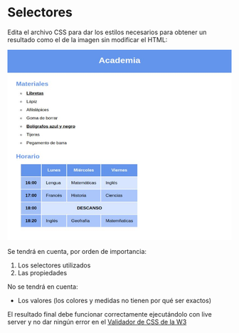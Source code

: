 # Selectores

Edita el archivo CSS para dar los estilos necesarios para obtener un resultado como el de la imagen sin modificar el HTML:

![ejemplo](./ejemplo.JPG)

Se tendrá en cuenta, por orden de importancia:
1. Los selectores utilizados
2. Las propiedades

No se tendrá en cuenta:
* Los valores (los colores y medidas no tienen por qué ser exactos)


El resultado final debe funcionar correctamente ejecutándolo con live server y no dar ningún error en el [Validador de CSS de la W3](https://jigsaw.w3.org/css-validator/#validate_by_input)